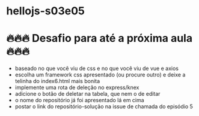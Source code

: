 # hellojs-s03e05

# 🔥🔥🔥 Desafio para até a próxima aula 🔥🔥🔥

- baseado no que você viu de css e no que você viu de vue e axios
- escolha um framework css apresentado (ou procure outro) e deixe a telinha do index6.html mais bonita
- implemente uma rota de deleção no express/knex
- adicione o botão de deletar na tabela, que nem o de editar
- o nome do repositório já foi apresentado lá em cima
- postar o link do repositório-solução na issue de chamada do episódio 5
